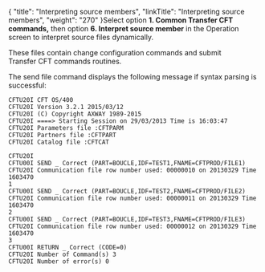 {
    "title": "Interpreting source members",
    "linkTitle": "Interpreting source members",
    "weight": "270"
}Select option **1. Common Transfer CFT commands,** then option **6. Interpret source member** in the Operation screen to interpret source files dynamically.

These files contain change configuration commands and submit Transfer CFT commands routines.

The send file command displays the following message if syntax parsing is successful:

```
CFTU20I CFT OS/400
CFTU20I Version 3.2.1 2015/03/12
CFTU20I (C) Copyright AXWAY 1989-2015
CFTU20I ====> Starting Session on 29/03/2013 Time is 16:03:47
CFTU20I Parameters file :CFTPARM
CFTU20I Partners file :CFTPART
CFTU20I Catalog file :CFTCAT
 
CFTU20I
CFTU00I SEND _ Correct (PART=BOUCLE,IDF=TEST1,FNAME=CFTPROD/FILE1)
CFTU20I Communication file row number used: 00000010 on 20130329 Time 1603470
1
CFTU00I SEND _ Correct (PART=BOUCLE,IDF=TEST2,FNAME=CFTPROD/FILE2)
CFTU20I Communication file row number used: 00000011 on 20130329 Time 1603470
2
CFTU00I SEND _ Correct (PART=BOUCLE,IDF=TEST3,FNAME=CFTPROD/FILE3)
CFTU20I Communication file row number used: 00000012 on 20130329 Time 1603470
3
CFTU00I RETURN _ Correct (CODE=0)
CFTU20I Number of Command(s) 3
CFTU20I Number of error(s) 0
```
